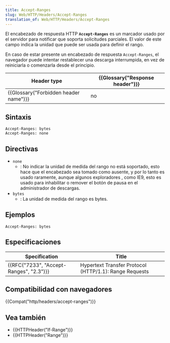 ```yaml
---
title: Accept-Ranges
slug: Web/HTTP/Headers/Accept-Ranges
translation_of: Web/HTTP/Headers/Accept-Ranges
---
```


El encabezado de respuesta HTTP **`Accept-Ranges`** es un marcador usado por el servidor para notificar que soporta solicitudes parciales. El valor de este campo indica la unidad que puede ser usada para definir el rango.

En caso de estar presente un encabezado de respuesta `Accept-Ranges`, el navegador puede intentar restablecer una descarga interrumpida, en vez de reiniciarla o comenzarla desde el principio.

| Header type                                      | {{Glossary("Response header")}} |
| ------------------------------------------------ | ---------------------------------------- |
| {{Glossary("Forbidden header name")}} | no                                       |

## Sintaxis

```
Accept-Ranges: bytes
Accept-Ranges: none
```

## Directivas

- `none`
  - : No indicar la unidad de medida del rango no está soportado, esto hace que el encabezado sea tomado como ausente, y por lo tanto es usado raramente, aunque algunos exploradores , como IE9, esto es usado para inhabilitar o remover el botón de pausa en el administrador de descargas.
- `bytes`
  - : La unidad de medida del rango es bytes.

## Ejemplos

```
Accept-Ranges: bytes
```

## Especificaciones

| Specification                                        | Title                                                  |
| ---------------------------------------------------- | ------------------------------------------------------ |
| {{RFC("7233", "Accept-Ranges", "2.3")}} | Hypertext Transfer Protocol (HTTP/1.1): Range Requests |

## Compatibilidad con navegadores

{{Compat("http/headers/accept-ranges")}}

## Vea también

- {{HTTPHeader("If-Range")}}
- {{HTTPHeader("Range")}}
